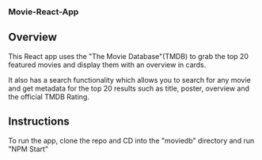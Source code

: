 ### Movie-React-App

## Overview
This React app uses the "The Movie Database"(TMDB) to grab the top 20 featured movies and display them with an overview in cards.

It also has a search functionality which allows you to search for any movie and get metadata for the top 20 results such as title, poster, overview and the official TMDB Rating.

## Instructions

To run the app, clone the repo and CD into the "moviedb" directory and run "NPM Start"
